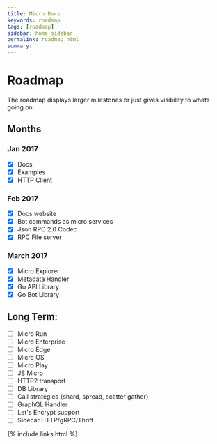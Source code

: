 ```yaml
---
title: Micro Docs
keywords: roadmap
tags: [roadmap]
sidebar: home_sidebar
permalink: roadmap.html
summary: 
---
```


# Roadmap

The roadmap displays larger milestones or just gives visibility to whats going on

## Months

### Jan 2017

- [x] Docs
- [x] Examples
- [x] HTTP Client

### Feb 2017

- [x] Docs website
- [x] Bot commands as micro services
- [x] Json RPC 2.0 Codec
- [x] RPC File server

### March 2017

- [x] Micro Explorer
- [x] Metadata Handler
- [x] Go API Library
- [x] Go Bot Library

## Long Term:
- [ ] Micro Run
- [ ] Micro Enterprise
- [ ] Micro Edge
- [ ] Micro OS
- [ ] Micro Play
- [ ] JS Micro
- [ ] HTTP2 transport
- [ ] DB Library
- [ ] Call strategies {shard, spread, scatter gather}
- [ ] GraphQL Handler
- [ ] Let's Encrypt support
- [ ] Sidecar HTTP/gRPC/Thrift

{% include links.html %}
